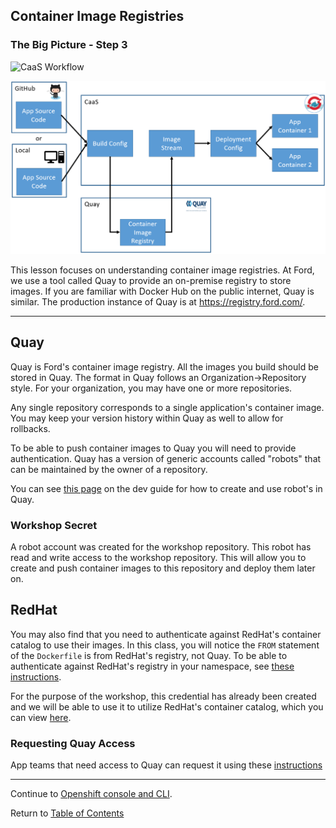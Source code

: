 ## Container Image Registries

### The Big Picture - Step 3

![CaaS Workflow](https://github.ford.com/Containers/localdev/blob/master/docs/images/CaaS-LocalDev.png)

![CaaS Objects](../images/overview.png)

This lesson focuses on understanding container image registries. At Ford, we use a tool called Quay to provide an on-premise registry to store images. If you are familiar with Docker Hub on the public internet, Quay is similar. The production instance of Quay is at https://registry.ford.com/.

---

## Quay 

Quay is Ford's container image registry. All the images you build should be stored in Quay. The format in Quay follows an Organization->Repository style. For your organization, you may have one or more repositories. 

Any single repository corresponds to a single application's container image. You may keep your version history within Quay as well to allow for rollbacks. 

To be able to push container images to Quay you will need to provide authentication. Quay has a version of generic accounts called "robots" that can be maintained by the owner of a repository. 

You can see [this page]() on the dev guide for how to create and use robot's in Quay. 

<!--

### Exercise - Understanding Robots

1. Navigate to https://registry.ford.com/ 
2. On the right side of the page, in the `Users and Organizations` section, click your CDSID. 
3. On the left side of the page, click the Robot icon. 
4. Click `Create Robot Account`
5. Choose any name (example: `test`) and descriptor for this Robot. 
6. On the next page, click `Close` without choosing a repository. 
7. After the creation of the robot, click the robot name and then click `Kubernetes Secret`. 
8. Click the button that says `View <my-robot-name>.yml`.

Sample Kubernetes secret: 

```yaml
apiVersion: v1
kind: Secret
metadata:
  name: workshop-test-pull-secret
data:
  .dockerconfigjson: ewogICJhdXRocyI6IHsKICAgICJyZWdpc3RyeS5mb3JkLmNvbSI6IHsKICAgICAgImF1dj5iOiAiYldGc2VXRnpjeXQwWlhOME9sbERVMFJhT0VveVEwRmFRa3hTUlVSUVExaFdURTh5TmtORFNrRk1NVFpPVjFCWVNVVlJNRlZRUjFGTk5sP3FOMDFOVFZoRU0xRlNNbHBLVlRaVFMwVT0iLAogICAgICAiZW1haWw0fE4iIgogICAgfQogIH0KfQ==
type: kubernetes.io/dockerconfigjson
```

What you are viewing here is the Kubernetes secet for your Robot. You can see the "kind" of object is a `secret`. It provides a type called `kubernetes.io/dockerconfigjson`, which is the type for a Kubernetes credential, aka, a credential for a container image repository.

Providing this secret to Openshift will allow Openshift to access any repository that this robot has access to. Robot permissions can be set for single or multiple repositores and set as read or write. 

### Exercise - Deploy Secret

Let's practice deploying this secret to our namespace. We will use bash/command line to create it. 

1. Download this `yaml` file and save it to the samples repository in `samples/springboot/manifest` with the other yaml files. 
2. Save the file as `pull-secret-test.yaml` 
3. Run the command below to create the secret. 

```bash
# Navigate to the springboot directory if you have not already 
$ cd springboot
$ oc create -f ./manifest/pull-secret-test.yaml
```

You should receive the following error: 

```bash
Error from server (Forbidden): error when creating "pull-secret-test.yaml": secrets is forbidden: User <YOUR-CDSID> cannot create secrets in the namespace "devenablement-workshop-dev": no RBAC policy matched
```

The reason why you receive this error is because you are set with developer permissions in the namespace. To have some forms of separtion of duties, developers cannot create or view secrets.

These exercises showed you how to create and deploy Quay credentials to a namespace so that if are an admin on a namespace, you will know how to.
-->

### Workshop Secret

A robot account was created for the workshop repository. This robot has read and write access to the workshop repository. This will allow you to create and push container images to this repository and deploy them later on. 

## RedHat 

You may also find that you need to authenticate against RedHat's container catalog to use their images. In this class, you will notice the `FROM` statement of the `Dockerfile` is from RedHat's registry, not Quay. To be able to authenticate against RedHat's registry in your namespace, see [these instructions](). 

For the purpose of the workshop, this credential has already been created and we will be able to use it to utilize RedHat's container catalog, which you can view [here](https://registry.redhat.io). 

### Requesting Quay Access

App teams that need access to Quay can request it using these [instructions](https://github.ford.com/Containers/k8s-platform/blob/master/Day2/CaaS_Applications/User_docs/CaaS_Platform_Onboarding.md#quay-on-boarding.)

---  

Continue to [Openshift console and CLI](./6-buildimage.md).

Return to [Table of Contents](../README.md#agenda)
